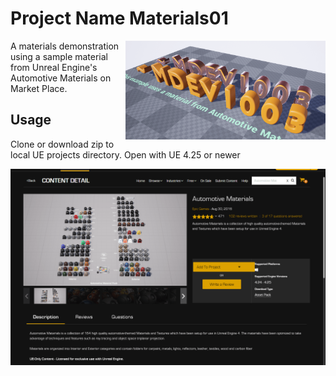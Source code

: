 # Project Name Materials01
<img src="Assets4Reference/carpaint-min.PNG" width="320" align="right" />

A materials demonstration using a sample material from Unreal Engine's Automotive Materials on Market Place.

## Usage

Clone or download zip to local UE projects directory.
Open with UE 4.25 or newer

<img src="Assets4Reference/UEMarket-Materials-min.PNG" width="600" align="right" />


